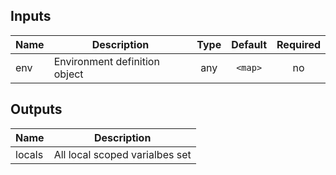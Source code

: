 ## Inputs

| Name | Description | Type | Default | Required |
|------|-------------|:----:|:-----:|:-----:|
| env | Environment definition object | any | `<map>` | no |

## Outputs

| Name | Description |
|------|-------------|
| locals | All local scoped varialbes set |

